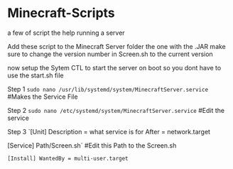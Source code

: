 # Minecraft-Scripts
a few of script the help running a server 

Add these script to the Minecraft Server folder the one with the .JAR make sure to change the version number in Screen.sh to the current version 

now setup the Sytem CTL to start the server on boot so you dont have to use the start.sh file

Step 1
`sudo nano /usr/lib/systemd/system/MinecraftServer.service` #Makes the Service File

Step 2
`sudo nano /etc/systemd/system/MinecraftServer.service` #Edit the service

Step 3
`[Unit]
Description = what service is for
After = network.target

[Service]
Path/Screen.sh` #Edit this Path to the Screen.sh 

`[Install]
WantedBy = multi-user.target`

